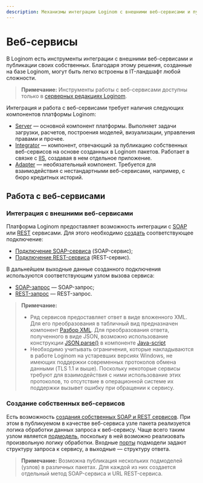 ```yaml
---
description: Механизмы интеграции Loginom с внешними веб-сервисами и публикации своих собственных веб-сервисов. Работа с веб-сервисами. SOAP-запрос. REST-запрос.
---
```

# Веб-сервисы

В Loginom есть инструменты интеграции с внешними веб-сервисами и публикации своих собственных. Благодаря этому решения, созданные на базе Loginom, могут быть легко встроены в IT-ландшафт любой сложности.

> **Примечание:** Инструменты работы с веб-сервисами доступны только в [серверных редакциях Loginom](https://loginom.ru/platform/pricing#compare).

Интеграция и работа с веб-сервисами требует наличия следующих компонентов платформы Loginom:

* [Server](https://loginom.ru/platform/pricing#component-server) — основной компонент платформы. Выполняет задачи загрузки, расчетов, построения моделей, визуализации, управления правами и прочее.
* [Integrator](https://loginom.ru/platform/pricing#component-integrator) — компонент, отвечающий за публикацию собственных веб-сервисов на основе созданных в Loginom пакетов. Работает в связке с [IIS](https://ru.wikipedia.org/wiki/Internet_Information_Services), создавая в нем отдельное приложение.
* [Adapter](https://loginom.ru/platform/pricing#component-adapter) — необязательный компонент. Требуется для взаимодействия с нестандартными веб-сервисами, например, с бюро кредитных историй.

## Работа с веб-сервисами

### Интеграция с внешними веб-сервисами

Платформа Loginom предоставляет возможность интеграции с [SOAP](https://ru.wikipedia.org/wiki/SOAP) или [REST](https://ru.wikipedia.org/wiki/REST) сервисами.
Для этого необходимо [создать](./../connections/README.md#nastroyka-podklyucheniya) соответствующее подключение:

- [Подключение SOAP-сервиса](./../connections/list/soap-service.md) (SOAP-сервис);
- [Подключение REST-сервиса](./../connections/list/rest-service.md) (REST-сервис).

В дальнейшем выходные данные созданного подключения используются соответствующим узлом вызова сервиса:

- [SOAP-запрос](./../../processors/integration/soap-request.md) — SOAP-запрос;
- [REST-запрос](./../../processors/integration/rest-request.md) — REST-запрос.

> **Примечание:** 
> * Ряд сервисов предоставляет ответ в виде вложенного XML. Для его преобразования в табличный вид предназначен компонент [Разбор XML](./../../processors/integration/extracting-xml.md). Для преобразования ответа, полученного в виде JSON, возможно использование конструкции [JSON.parse()](https://developer.mozilla.org/ru/docs/Web/JavaScript/Reference/Global_Objects/JSON/parse) в компоненте [Java-script](./../../processors/programming/java-script)  
> * Необходимо учитывать ограничения, которые накладываются в работе Loginom на устаревших версиях Windows, не имеющих поддержки современных протоколов обмена данными (TLS 1.1 и выше). Поскольку некоторые сервисы требуют для взаимодействия с ними использование этих протоколов, то отсутствие в операционной системе их поддержки вызывет ошибку при обращении к сервису.

### Создание собственных веб-сервисов

Есть возможность [создания собственных SOAP и REST сервисов](./../../integration/web-services/publishing-web-service.md). При этом в публикуемом в качестве веб-сервиса узле пакета реализуется логика обработки данных запроса к веб-сервису. Чаще всего таким узлом является [подмодель](./../../processors/control/supernode.md), поскольку в ней возможно реализовать произвольную логику обработки. Входные [порты](./../../workflow/ports/README.md) подмодели задают структуру запроса к сервису, а выходные — структуру ответа.

> **Примечание:** Возможна публикация нескольких подмоделей (узлов) в различных пакетах. Для каждой из них создается отдельный метод SOAP-сервиса и URL REST-сервиса.
